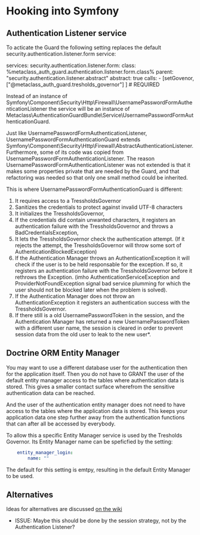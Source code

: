 Hooking into Symfony
====================

Authentication Listener service
-------------------------------

To acticate the Guard the following setting replaces the default security.authentication.listener.form service:

services: 
    security.authentication.listener.form:
        class: %metaclass_auth_guard.authentication.listener.form.class%
        parent: "security.authentication.listener.abstract"
        abstract: true
        calls:
            - [setGovenor, ["@metaclass_auth_guard.tresholds_governor"] ] # REQUIRED

Instead of an instance of Symfony\Component\Security\Http\Firewall\UsernamePasswordFormAuthenticationListener
the service will be an instance of Metaclass\AuthenticationGuardBundle\Service\UsernamePasswordFormAuthenticationGuard.

Just like UsernamePasswordFormAuthenticationListener, UsernamePasswordFormAuthenticationGuard extends
Symfony\Component\Security\Http\Firewall\AbstractAuthenticationListener.  Furthermore, some of its code
was copied from UsernamePasswordFormAuthenticationListener. The reason UsernamePasswordFormAuthenticationListener
was not extended is that it makes some properties private that are needed by the Guard, and that 
refactoring was needed so that only one small method could be inherited. 

This is where UsernamePasswordFormAuthenticationGuard is different:
1. It requires access to a TressholdsGovernor
2. Sanitizes the credentials to protect against invalid UTF-8 characters
3. It initializes the TressholdsGovernor,
4. If the credentials did contain unwanted characters, it registers an authentication failure with the TressholdsGovernor 
   and throws a BadCredentialsException,
5. It lets the TressholdsGovernor check the authentication attempt. (If it rejects the attempt, the TressholdsGovernor
   will throw some sort of AuthenticationBlockedException)
6. If the Authentication Manager throws an AuthenticationException it will check if the user is to be held responsable 
   for the exception. If so, it registers an authentication failure with the TressholdsGovernor before it rethrows 
   the Exception. (imho AuthenticationServiceException and ProviderNotFoundException signal bad service plumming
   for which the user should not be blocked later when the problem is solved).
7. If the Authentication Manager does not throw an AuthenticationException it registers an authentication success with the 
   TressholdsGovernor.
8. If there still is a old UsernamePasswordToken in the session, and the Authentication Manager has returned a new 
   UsernamePasswordToken with a different user name, the session is cleared in order to prevent session data from
   the old user to leak to the new user*.
   

Doctrine ORM Entity Manager
---------------------------
 
You may want to use a different database user for the authentication then for the application itself. 
Then you do not have to GRANT the user of the default entity manager access to the tables where authentication data is stored. 
This gives a smaller contact surface wherefrom the sensitive authentication data can be reached.  

And the user of the authentication entity manager does not need to have access to the tables where the application data is stored.
This keeps your application data one step further away from the authentication functions that can after all be accessed by everybody. 
 
To allow this a specific Entity Manager service is used by the Tresholds Governor. Its Entity Manager name can
be speficfied by the setting:
```yml
    entity_manager_login:
        name: ""
```
 The default for this setting is emtpy, resulting in the default Entity Manager to be used.
 
Alternatives
------------
Ideas for alternatives are discussed [on the wiki](https://github.com/metaclass-nl/MetaclassAuthenticationGuardBundle/wiki/Other-options-for-hooking-the-Guard-into-Symfony%27s-authentication)

 
* ISSUE: Maybe this should be done by the session strategy, not by the Authentication Listener?